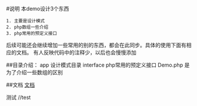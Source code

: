 
#说明
   本demo设计3个东西
   
    1. 主要是设计模式
    2. php数组一些介绍
    3. php常用的预定义接口
    
   后续可能还会继续增加一些常用的别的东西，都会在此同步。具体的使用下面有相应的文档。
   有人反映代码中的注释少，以后也会慢慢添加

##目录介绍：
   app 设计模式目录
   interface  php常用的预定义接口
   Demo.php 是为了介绍一些数组的区别
    
    
##文档
[文档](https://lengthuo.github.io/)

测试
//test

